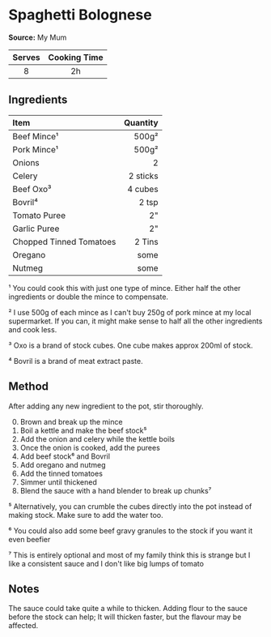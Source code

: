 # Spaghetti Bolognese
**Source:** My Mum

Serves|Cooking Time
:-:|:-:
8|2h

## Ingredients
Item|Quantity
:--|--:
Beef Mince¹|500g²
Pork Mince¹|500g²
Onions|2
Celery|2 sticks
Beef Oxo³|4 cubes
Bovril⁴|2 tsp
Tomato Puree|2"
Garlic Puree|2"
Chopped Tinned Tomatoes|2 Tins
Oregano|some
Nutmeg|some

¹ You could cook this with just one type of mince. Either half the other ingredients or double the mince to compensate.

² I use 500g of each mince as I can't buy 250g of pork mince at my local supermarket. If you can, it might make sense to half all the other ingredients and cook less.

³ Oxo is a brand of stock cubes. One cube makes approx 200ml of stock.

⁴ Bovril is a brand of meat extract paste.

## Method
After adding any new ingredient to the pot, stir thoroughly.

0) Brown and break up the mince
0) Boil a kettle and make the beef stock⁵
0) Add the onion and celery while the kettle boils
0) Once the onion is cooked, add the purees
0) Add beef stock⁶ and Bovril
0) Add oregano and nutmeg
0) Add the tinned tomatoes
0) Simmer until thickened
0) Blend the sauce with a hand blender to break up chunks⁷

⁵ Alternatively, you can crumble the cubes directly into the pot instead of making stock. Make sure to add the water too.

⁶ You could also add some beef gravy granules to the stock if you want it even beefier

⁷ This is entirely optional and most of my family think this is strange but I like a consistent sauce and I don't like big lumps of tomato

## Notes
The sauce could take quite a while to thicken. Adding flour to the sauce before the stock can help; It will thicken faster, but the flavour may be affected.
